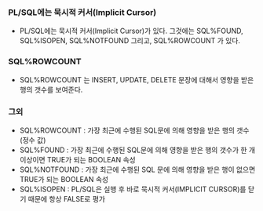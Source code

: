 ### PL/SQL에는 묵시적 커서(Implicit Cursor)
- PL/SQL에는 묵시적 커서(Implicit Cursor)가 있다.
그것에는 SQL%FOUND, SQL%ISOPEN, SQL%NOTFOUND 그리고, SQL%ROWCOUNT 가 있다.
 
### SQL%ROWCOUNT
- SQL%ROWCOUNT 는 INSERT, UPDATE, DELETE 문장에 대해서 영향을 받은 행의 갯수를 보여준다.

### 그외
- SQL%ROWCOUNT : 가장 최근에 수행된 SQL문에 의해 영향을 받은 행의 갯수(정수 값)
- SQL%FOUND : 가장 최근에 수행된 SQL문에 의해 영향을 받은 행의 갯수가 한 개 이상이면 TRUE가 되는 BOOLEAN 속성
- SQL%NOTFOUND : 가장 최근에 수행된 SQL 문에 의해 영향을 받은 행이 없으면 TRUE가 되는 BOOLEAN 속성
- SQL%ISOPEN : PL/SQL은 실행 후 바로 묵시적 커서(IMPLICIT CURSOR)를 닫기 때문에 항상 FALSE로 평가